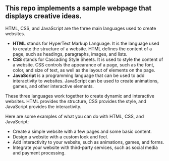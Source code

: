 ## This repo implements a sample webpage that displays creative ideas.
HTML, CSS, and JavaScript are the three main languages used to create websites.

* **HTML** stands for HyperText Markup Language. It is the language used to create the structure of a website. HTML defines the content of a page, such as headings, paragraphs, images, and lists.
* **CSS** stands for Cascading Style Sheets. It is used to style the content of a website. CSS controls the appearance of a page, such as the font, color, and size of text, as well as the layout of elements on the page.
* **JavaScript** is a programming language that can be used to add interactivity to websites. JavaScript can be used to create animations, games, and other interactive elements.

These three languages work together to create dynamic and interactive websites. HTML provides the structure, CSS provides the style, and JavaScript provides the interactivity.

Here are some examples of what you can do with HTML, CSS, and JavaScript:

* Create a simple website with a few pages and some basic content.
* Design a website with a custom look and feel.
* Add interactivity to your website, such as animations, games, and forms.
* Integrate your website with third-party services, such as social media and payment processing.

